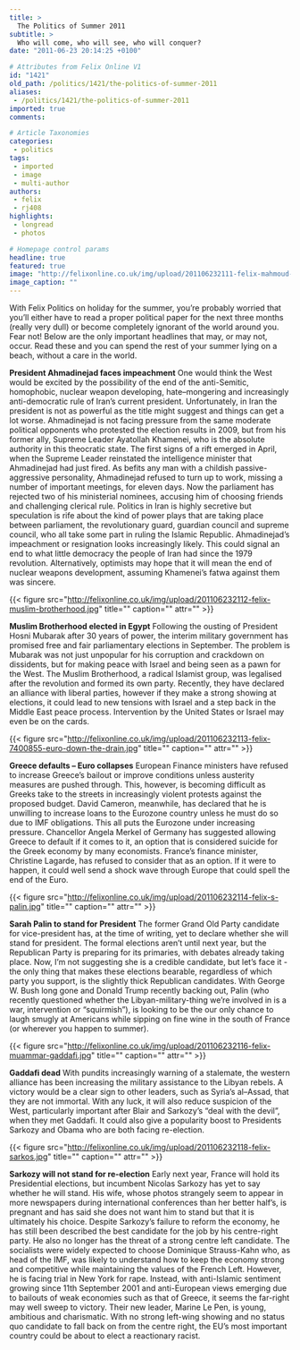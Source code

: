 ```yaml
---
title: >
  The Politics of Summer 2011
subtitle: >
  Who will come, who will see, who will conquer?
date: "2011-06-23 20:14:25 +0100"

# Attributes from Felix Online V1
id: "1421"
old_path: /politics/1421/the-politics-of-summer-2011
aliases:
 - /politics/1421/the-politics-of-summer-2011
imported: true
comments:

# Article Taxonomies
categories:
 - politics
tags:
 - imported
 - image
 - multi-author
authors:
 - felix
 - rj408
highlights:
 - longread
 - photos

# Homepage control params
headline: true
featured: true
image: "http://felixonline.co.uk/img/upload/201106232111-felix-mahmoud-ahmadinejad.jpg"
image_caption: ""
---
```


With Felix Politics on holiday for the summer, you’re probably worried that you’ll either have to read a proper political paper for the next three months (really very dull) or become completely ignorant of the world around you. Fear not! Below are the only important headlines that may, or may not, occur. Read these and you can spend the rest of your summer lying on a beach, without a care in the world.

__President Ahmadinejad faces impeachment__
 One would think the West would be excited by the possibility of the end of the anti-Semitic, homophobic, nuclear weapon developing, hate–mongering and increasingly anti-democratic rule of Iran’s current president. Unfortunately, in Iran the president is not as powerful as the title might suggest and things can get a lot worse. Ahmadinejad is not facing pressure from the same moderate political opponents who protested the election results in 2009, but from his former ally, Supreme Leader Ayatollah Khamenei, who is the absolute authority in this theocratic state. The first signs of a rift emerged in April, when the Supreme Leader reinstated the intelligence minister that Ahmadinejad had just fired. As befits any man with a childish passive-aggressive personality, Ahmadinejad refused to turn up to work, missing a number of important meetings, for eleven days. Now the parliament has rejected two of his ministerial nominees, accusing him of choosing friends and challenging clerical rule. Politics in Iran is highly secretive but speculation is rife about the kind of power plays that are taking place between parliament, the revolutionary guard, guardian council and supreme council, who all take some part in ruling the Islamic Republic. Ahmadinejad’s impeachment or resignation looks increasingly likely. This could signal an end to what little democracy the people of Iran had since the 1979 revolution. Alternatively, optimists may hope that it will mean the end of nuclear weapons development, assuming Khamenei’s fatwa against them was sincere.

{{< figure src="http://felixonline.co.uk/img/upload/201106232112-felix-muslim-brotherhood.jpg" title="" caption="" attr="" >}}

__Muslim Brotherhood elected in Egypt__
 Following the ousting of President Hosni Mubarak after 30 years of power, the interim military government has promised free and fair parliamentary elections in September. The problem is Mubarak was not just unpopular for his corruption and crackdown on dissidents, but for making peace with Israel and being seen as a pawn for the West. The Muslim Brotherhood, a radical Islamist group, was legalised after the revolution and formed its own party. Recently, they have declared an alliance with liberal parties, however if they make a strong showing at elections, it could lead to new tensions with Israel and a step back in the Middle East peace process. Intervention by the United States or Israel may even be on the cards.

{{< figure src="http://felixonline.co.uk/img/upload/201106232113-felix-7400855-euro-down-the-drain.jpg" title="" caption="" attr="" >}}

__Greece defaults – Euro collapses__
 European Finance ministers have refused to increase Greece’s bailout or improve conditions unless austerity measures are pushed through. This, however, is becoming difficult as Greeks take to the streets in increasingly violent protests against the proposed budget. David Cameron, meanwhile, has declared that he is unwilling to increase loans to the Eurozone country unless he must do so due to IMF obligations. This all puts the Eurozone under increasing pressure. Chancellor Angela Merkel of Germany has suggested allowing Greece to default if it comes to it, an option that is considered suicide for the Greek economy by many economists. France’s finance minister, Christine Lagarde, has refused to consider that as an option. If it were to happen, it could well send a shock wave through Europe that could spell the end of the Euro.

{{< figure src="http://felixonline.co.uk/img/upload/201106232114-felix-s-palin.jpg" title="" caption="" attr="" >}}

__Sarah Palin to stand for President__
 The former Grand Old Party candidate for vice-president has, at the time of writing, yet to declare whether she will stand for president. The formal elections aren’t until next year, but the Republican Party is preparing for its primaries, with debates already taking place. Now, I’m not suggesting she is a credible candidate, but let’s face it - the only thing that makes these elections bearable, regardless of which party you support, is the slightly thick Republican candidates. With George W. Bush long gone and Donald Trump recently backing out, Palin (who recently questioned whether the Libyan-military-thing we’re involved in is a war, intervention or “squirmish”), is looking to be the our only chance to laugh smugly at Americans while sipping on fine wine in the south of France (or wherever you happen to summer).

{{< figure src="http://felixonline.co.uk/img/upload/201106232116-felix-muammar-gaddafi.jpg" title="" caption="" attr="" >}}

__Gaddafi dead__
 With pundits increasingly warning of a stalemate, the western alliance has been increasing the military assistance to the Libyan rebels. A victory would be a clear sign to other leaders, such as Syria’s al–Assad, that they are not immortal. With any luck, it will also reduce suspicion of the West, particularly important after Blair and Sarkozy’s “deal with the devil”, when they met Gaddafi. It could also give a popularity boost to Presidents Sarkozy and Obama who are both facing re-election.

{{< figure src="http://felixonline.co.uk/img/upload/201106232118-felix-sarkos.jpg" title="" caption="" attr="" >}}

__Sarkozy will not stand for re-election__
 Early next year, France will hold its Presidential elections, but incumbent Nicolas Sarkozy has yet to say whether he will stand. His wife, whose photos strangely seem to appear in more newspapers during international conferences than her better half’s, is pregnant and has said she does not want him to stand but that it is ultimately his choice. Despite Sarkozy’s failure to reform the economy, he has still been described the best candidate for the job by his centre-right party. He also no longer has the threat of a strong centre left candidate. The socialists were widely expected to choose Dominique Strauss-Kahn who, as head of the IMF, was likely to understand how to keep the economy strong and competitive while maintaining the values of the French Left. However, he is facing trial in New York for rape. Instead, with anti-Islamic sentiment growing since 11th September 2001 and anti-European views emerging due to bailouts of weak economies such as that of Greece, it seems the far-right may well sweep to victory. Their new leader, Marine Le Pen, is young, ambitious and charismatic. With no strong left-wing showing and no status quo candidate to fall back on from the centre right, the EU’s most important country could be about to elect a reactionary racist.
